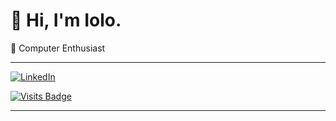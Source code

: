 # 👋 Hi, I'm Iolo.

🔭 Computer Enthusiast

---

[![LinkedIn](https://img.shields.io/badge/LinkedIn-%230077B5.svg?logo=linkedin&logoColor=white)](https://www.linkedin.com/in/iolo-jones/)

[![Visits Badge](https://badges.pufler.dev/visits/pujux/badge-it)](https://badges.pufler.dev)

---
